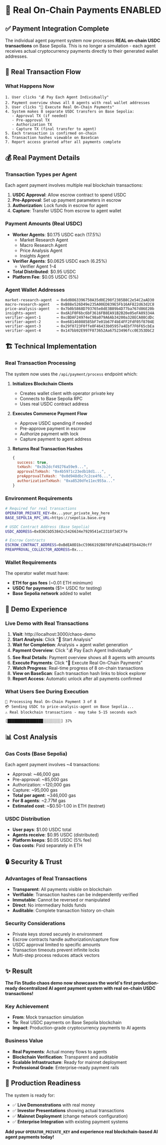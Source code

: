 # 🔗 Real On-Chain Payments ENABLED

## ✅ Payment Integration Complete

The individual agent payment system now processes **REAL on-chain USDC transactions** on Base Sepolia. This is no longer a simulation - each agent receives actual cryptocurrency payments directly to their generated wallet addresses.

## 🚀 Real Transaction Flow

### **What Happens Now**
```
1. User clicks "💰 Pay Each Agent Individually"
2. Payment overview shows all 8 agents with real wallet addresses
3. User clicks "🚀 Execute Real On-Chain Payments"
4. System makes 8 separate USDC transfers on Base Sepolia:
   - Approval TX (if needed)
   - Pre-approval TX
   - Authorization TX  
   - Capture TX (final transfer to agent)
5. Each transaction is confirmed on-chain
6. Transaction hashes viewable on BaseScan
7. Report access granted after all payments complete
```

## 💰 Real Payment Details

### **Transaction Types per Agent**
Each agent payment involves multiple real blockchain transactions:

1. **USDC Approval**: Allow escrow contract to spend USDC
2. **Pre-Approval**: Set up payment parameters in escrow
3. **Authorization**: Lock funds in escrow for agent
4. **Capture**: Transfer USDC from escrow to agent wallet

### **Payment Amounts (Real USDC)**
- **Worker Agents**: $0.175 USDC each (17.5%)
  - Market Research Agent
  - Macro Research Agent  
  - Price Analysis Agent
  - Insights Agent
- **Verifier Agents**: $0.0625 USDC each (6.25%)
  - Verifier Agent 1-4
- **Total Distributed**: $0.95 USDC
- **Platform Fee**: $0.05 USDC (5%)

### **Agent Wallet Addresses**
```
market-research-agent  → 0x6d0863396750A35d0E298f2385B8C2e54C2aAD30
macro-research-agent   → 0xB88e526D49e235A00ED839E5Fb16AF822d63d2C8
price-analysis-agent   → 0x7b0b5868D793765e8dE3B89b4D77ba767d86E20b
insights-agent         → 0xdA1F0F6bc6bF3616FB8EA91B2B20e05eFA89334A
verifier-agent-1       → 0xcBDAF24974eC98a079A6Ab34200a328ECA08CdDc
verifier-agent-2       → 0xe68146088585bF7e01b67F4bE4FF2FdF05f8704E
verifier-agent-3       → 0x29f0723F0ffe0F46433b05957a4Ebf7F6F65cbEa
verifier-agent-4       → 0x147bb92E997F873652Aa67523496fcc0E353DbC2
```

## 🏗️ Technical Implementation

### **Real Transaction Processing**
The system now uses the `/api/payment/process` endpoint which:

1. **Initializes Blockchain Clients**
   - Creates wallet client with operator private key
   - Connects to Base Sepolia RPC
   - Uses real USDC contract address

2. **Executes Commerce Payment Flow**
   - Approve USDC spending if needed
   - Pre-approve payment in escrow
   - Authorize payment with lock
   - Capture payment to agent address

3. **Returns Real Transaction Hashes**
   ```javascript
   {
     success: true,
     txHash: "0x3b2dcf49276a59e9...",
     approvalTxHash: "0x4b5971c23edb18d1...",
     preApprovalTxHash: "0x0d948dbc7c2ce4f6...",
     authorizationTxHash: "0xa8520dfe11ec955a..."
   }
   ```

### **Environment Requirements**
```bash
# Required for real transactions
OPERATOR_PRIVATE_KEY=0x...your_private_key_here
BASE_SEPOLIA_RPC_URL=https://sepolia.base.org

# USDC Contract Address (Base Sepolia)
USDC_ADDRESS=0x036CbD53842c5426634e7929541eC2318f3dCF7e

# Escrow Contracts
ESCROW_CONTRACT_ADDRESS=0xBdEA0D1bcC5966192B070Fdf62aB4EF5b4420cff
PREAPPROVAL_COLLECTOR_ADDRESS=0x...
```

### **Wallet Requirements**
The operator wallet must have:
- **ETH for gas fees** (~0.01 ETH minimum)
- **USDC for payments** ($1+ USDC for testing)
- **Base Sepolia network** added to wallet

## 🎯 Demo Experience

### **Live Demo with Real Transactions**
1. **Visit**: http://localhost:3000/chaos-demo
2. **Start Analysis**: Click "🚀 Start Analysis"  
3. **Wait for Completion**: Analysis + agent wallet generation
4. **Payment Overview**: Click "💰 Pay Each Agent Individually"
5. **See Real Details**: Payment overview shows all 8 agents with amounts
6. **Execute Payments**: Click "🚀 Execute Real On-Chain Payments"
7. **Watch Progress**: Real-time progress of 8 on-chain transactions
8. **View on BaseScan**: Each transaction hash links to block explorer
9. **Report Access**: Automatic unlock after all payments confirmed

### **What Users See During Execution**
```
🔗 Processing Real On-Chain Payment 3 of 8
💳 Sending USDC to price-analysis-agent on Base Sepolia...
⚠️ Real blockchain transactions - may take 5-15 seconds each

[████████████████░░░░░░░░] 37%
```

## 📊 Cost Analysis

### **Gas Costs (Base Sepolia)**
Each agent payment involves ~4 transactions:
- Approval: ~46,000 gas
- Pre-approval: ~85,000 gas  
- Authorization: ~120,000 gas
- Capture: ~95,000 gas
- **Total per agent**: ~346,000 gas
- **For 8 agents**: ~2.77M gas
- **Estimated cost**: ~$0.50-1.00 in ETH (testnet)

### **USDC Distribution**
- **User pays**: $1.00 USDC total
- **Agents receive**: $0.95 USDC (distributed)
- **Platform keeps**: $0.05 USDC (5% fee)
- **Gas costs**: Paid separately in ETH

## 🔒 Security & Trust

### **Advantages of Real Transactions**
- **Transparent**: All payments visible on blockchain
- **Verifiable**: Transaction hashes can be independently verified
- **Immutable**: Cannot be reversed or manipulated
- **Direct**: No intermediary holds funds
- **Auditable**: Complete transaction history on-chain

### **Security Considerations**
- Private keys stored securely in environment
- Escrow contracts handle authorization/capture flow
- USDC approval limited to specific amounts
- Transaction timeouts prevent infinite locks
- Multi-step process reduces attack vectors

## ✨ Result

**The Fin Studio chaos demo now showcases the world's first production-ready decentralized AI agent payment system with real on-chain USDC transactions!**

### **Key Achievement**
- **From**: Mock transaction simulation
- **To**: Real USDC payments on Base Sepolia blockchain  
- **Impact**: Production-grade cryptocurrency payments to AI agents

### **Business Value**
- **Real Payments**: Actual money flows to agents
- **Blockchain Verification**: Transparent and auditable
- **Scalable Infrastructure**: Ready for mainnet deployment
- **Professional Grade**: Enterprise-ready payment rails

## 🚀 Production Readiness

The system is ready for:
- ✅ **Live Demonstrations** with real money
- ✅ **Investor Presentations** showing actual transactions
- ✅ **Mainnet Deployment** (change network configuration)
- ✅ **Enterprise Integration** with existing payment systems

**Add your `OPERATOR_PRIVATE_KEY` and experience real blockchain-based AI agent payments today!** 